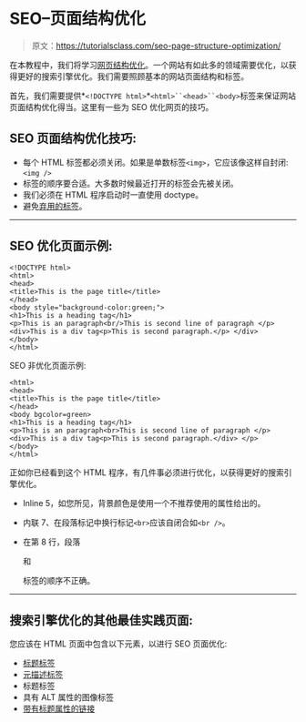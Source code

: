 # SEO–页面结构优化

> 原文：<https://tutorialsclass.com/seo-page-structure-optimization/>

在本教程中，我们将学习[网页结构优化](https://tutorialsclass.com/html-page-structure/)。一个网站有如此多的领域需要优化，以获得更好的搜索引擎优化。我们需要照顾基本的网站页面结构和标签。

首先，我们需要提供*`<!DOCTYPE html>`*`<html>``<head>``<body>`标签来保证网站页面结构优化得当。这里有一些为 SEO 优化网页的技巧。

## SEO 页面结构优化技巧:

*   每个 HTML 标签都必须关闭。如果是单数标签`<img>`，它应该像这样自封闭:`<img />`
*   标签的顺序要合适。大多数时候最近打开的标签会先被关闭。
*   我们必须在 HTML 程序启动时一直使用 doctype。
*   避免[弃用的标签](https://www.codehelp.co.uk/html/deprecated.html)。

* * *

## SEO 优化页面示例:

```
<!DOCTYPE html>
<html>
<head>
<title>This is the page title</title>
</head>
<body style="background-color:green;">
<h1>This is a heading tag</h1>
<p>This is an paragraph<br/>This is second line of paragraph </p>
<div>This is a div tag<p>This is second paragraph.</p> </div>
</body>
</html>
```

SEO 非优化页面示例:

```
<html>
<head>
<title>This is the page title</title>
</head>
<body bgcolor=green>
<h1>This is a heading tag</h1>
<p>This is an paragraph<br>This is second line of paragraph </p>
<div>This is a div tag<p>This is second paragraph.</div> </p>
</body>
</html>
```

正如你已经看到这个 HTML 程序，有几件事必须进行优化，以获得更好的搜索引擎优化。

*   Inline 5，如您所见，背景颜色是使用一个不推荐使用的属性给出的。
*   内联 7、在段落标记中换行标记`<br>`应该自闭合如`<br />`。
*   在第 8 行，段落

    和

    标签的顺序不正确。

* * *

## 搜索引擎优化的其他最佳实践页面:

您应该在 HTML 页面中包含以下元素，以进行 SEO 页面优化:

*   [标题标签](https://tutorialsclass.com/seo-title-tag/)
*   [元描述标签](https://tutorialsclass.com/seo-meta-description/)
*   标题标签
*   具有 ALT 属性的图像标签
*   [带有标题属性的链接](https://tutorialsclass.com/seo-anchor-tag/)